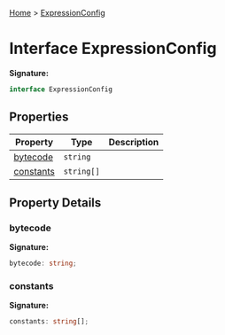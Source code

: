 [Home](../index.md) &gt; [ExpressionConfig](./expressionconfig.md)

# Interface ExpressionConfig

<b>Signature:</b>

```typescript
interface ExpressionConfig 
```

## Properties

|  Property | Type | Description |
|  --- | --- | --- |
|  [bytecode](./expressionconfig.md#bytecode-property) | `string` |  |
|  [constants](./expressionconfig.md#constants-property) | `string[]` |  |

## Property Details

<a id="bytecode-property"></a>

### bytecode

<b>Signature:</b>

```typescript
bytecode: string;
```

<a id="constants-property"></a>

### constants

<b>Signature:</b>

```typescript
constants: string[];
```
